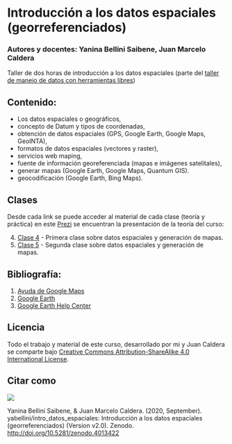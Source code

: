 # Introducción a los datos espaciales (georreferenciados)
### Autores y docentes: Yanina Bellini Saibene, Juan Marcelo Caldera

Taller de dos horas de introducción a los datos espaciales (parte del [taller de manejo de datos con herramientas libres](https://github.com/yabellini/TallerManejoDeDatos))

## Contenido:

* Los datos espaciales o geográficos, 
* concepto de Datum y tipos de coordenadas, 
* obtención de datos espaciales (GPS, Google Earth, Google Maps, GeoINTA), 
* formatos de datos espaciales (vectores y raster), 
* servicios web maping, 
* fuente de información georeferenciada (mapas e imágenes satelitales), 
* generar mapas (Google Earth, Google Maps, Quantum GIS).
* geocodificación (Google Earth, Bing Maps).

## Clases

Desde cada link se puede acceder al material de cada clase (teoría y práctica) en este [Prezi](https://prezi.com/490kbwfqfjfc/presentacion-del-taller-de-manejo-de-datos/) se encuentran la presentación de la teoría del curso:

4. [Clase 4](https://github.com/yabellini/intro_datos_espaciales/blob/master/clase4.md) - Primera clase sobre datos espaciales y generación de mapas.
5. [Clase 5](https://github.com/yabellini/intro_datos_espaciales/blob/master/clase5.md) - Segunda clase sobre datos espaciales y generación de mapas.

## Bibliografía:

1.	[Ayuda de Google Maps](https://support.google.com/maps/?hl=es#topic=3092425) 
2.	[Google Earth](http://www.google.com/earth/learn/)
3.	[Google Earth Help Center](https://support.google.com/earth/?hl=en#topic=4363013) 

## Licencia
 Todo el trabajo y material de este curso, desarrollado por mi y Juan Caldera se comparte bajo [Creative Commons Attribution-ShareAlike 4.0 International License](https://creativecommons.org/licenses/by-sa/4.0/deed.es_ES).
 
## Citar como
![](https://zenodo.org/badge/DOI/10.5281/zenodo.4013422.svg)

Yanina Bellini Saibene, & Juan Marcelo Caldera. (2020, September). yabellini/intro_datos_espaciales: Introducción a los datos espaciales (georreferenciados) (Version v2.0). Zenodo. http://doi.org/10.5281/zenodo.4013422
